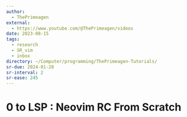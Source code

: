 ```yaml
---
author:
  - ThePrimeagen
external:
  - https://www.youtube.com/@ThePrimeagen/videos
date: 2023-08-15
tags:
  - research
  - SR_vim
  - inbox
directory: ~/Computer/programming/ThePrimeagen-Tutorials/
sr-due: 2024-01-28
sr-interval: 2
sr-ease: 245
---
```


# 0 to LSP : Neovim RC From Scratch

